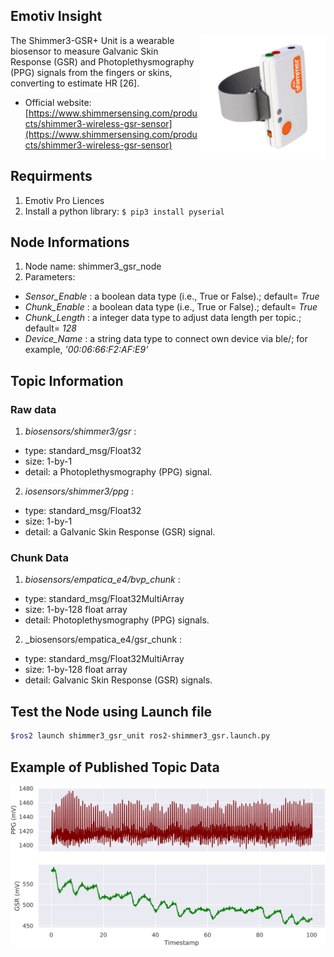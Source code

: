 ## Emotiv Insight
<img align="right" width="200" src="/media/img/shimmer3_gsr.png">
The Shimmer3-GSR+ Unit is a wearable biosensor to measure Galvanic Skin Response (GSR) and Photoplethysmography (PPG) signals from the fingers or skins, converting to estimate HR [26].


* Official website: [https://www.shimmersensing.com/products/shimmer3-wireless-gsr-sensor](https://www.shimmersensing.com/products/shimmer3-wireless-gsr-sensor)

## Requirments
1) Emotiv Pro Liences
2) Install a python library: ```$ pip3 install pyserial```

## Node Informations
1) Node name: shimmer3_gsr_node
2) Parameters:
  * _Sensor_Enable_ : a boolean data type (i.e., True or False).; default= _True_
  * _Chunk_Enable_ : a boolean data type (i.e., True or False).; default= _True_
  * _Chunk_Length_ : a integer data type to adjust data length per topic.; default= _128_
  * _Device_Name_ : a string data type to connect own device via ble/; for example, _'00:06:66:F2:AF:E9'_

## Topic Information
### Raw data
1) _biosensors/shimmer3/gsr_ : 
* type: standard_msg/Float32
* size: 1-by-1 
* detail: a Photoplethysmography (PPG) signal.
2) _iosensors/shimmer3/ppg_ :
* type: standard_msg/Float32
* size: 1-by-1 
* detail: a Galvanic Skin Response (GSR) signal. 

### Chunk Data
1) _biosensors/empatica_e4/bvp_chunk_ : 
* type: standard_msg/Float32MultiArray
* size: 1-by-128 float array
* detail: Photoplethysmography (PPG) signals.
2) _biosensors/empatica_e4/gsr_chunk :
* type: standard_msg/Float32MultiArray
* size: 1-by-128 float array
* detail: Galvanic Skin Response (GSR) signals. 

## Test the Node using Launch file

```bash
$ros2 launch shimmer3_gsr_unit ros2-shimmer3_gsr.launch.py
```

## Example of Published Topic Data
<p align="center">
<img src="/media/img/shimmer3_gsr_data.jpg" width="700" >
</p>
